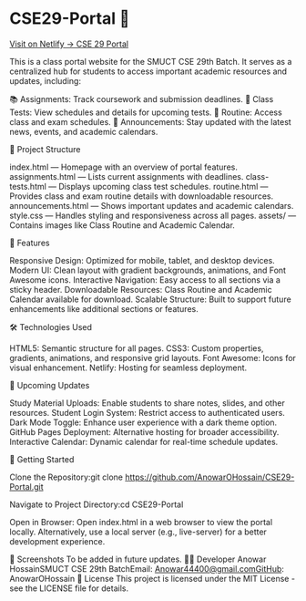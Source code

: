 # CSE29-Portal 🚀

[Visit on Netlify → CSE 29 Portal](https://cse29portal.netlify.app)

This is a class portal website for the SMUCT CSE 29th Batch. It serves as a centralized hub for students to access important academic resources and updates, including:

📚 Assignments: Track coursework and submission deadlines.
📝 Class Tests: View schedules and details for upcoming tests.
📅 Routine: Access class and exam schedules.
📢 Announcements: Stay updated with the latest news, events, and academic calendars.

📂 Project Structure

index.html — Homepage with an overview of portal features.
assignments.html — Lists current assignments with deadlines.
class-tests.html — Displays upcoming class test schedules.
routine.html — Provides class and exam routine details with downloadable resources.
announcements.html — Shows important updates and academic calendars.
style.css — Handles styling and responsiveness across all pages.
assets/ — Contains images like Class Routine and Academic Calendar.

📌 Features

Responsive Design: Optimized for mobile, tablet, and desktop devices.
Modern UI: Clean layout with gradient backgrounds, animations, and Font Awesome icons.
Interactive Navigation: Easy access to all sections via a sticky header.
Downloadable Resources: Class Routine and Academic Calendar available for download.
Scalable Structure: Built to support future enhancements like additional sections or features.

🛠️ Technologies Used

HTML5: Semantic structure for all pages.
CSS3: Custom properties, gradients, animations, and responsive grid layouts.
Font Awesome: Icons for visual enhancement.
Netlify: Hosting for seamless deployment.

🔧 Upcoming Updates

Study Material Uploads: Enable students to share notes, slides, and other resources.
Student Login System: Restrict access to authenticated users.
Dark Mode Toggle: Enhance user experience with a dark theme option.
GitHub Pages Deployment: Alternative hosting for broader accessibility.
Interactive Calendar: Dynamic calendar for real-time schedule updates.

🚀 Getting Started

Clone the Repository:git clone https://github.com/AnowarOHossain/CSE29-Portal.git


Navigate to Project Directory:cd CSE29-Portal


Open in Browser:
Open index.html in a web browser to view the portal locally.
Alternatively, use a local server (e.g., live-server) for a better development experience.



📸 Screenshots
To be added in future updates.
👨‍💻 Developer
Anowar HossainSMUCT CSE 29th BatchEmail: Anowar44400@gmail.comGitHub: AnowarOHossain
📜 License
This project is licensed under the MIT License - see the LICENSE file for details.

